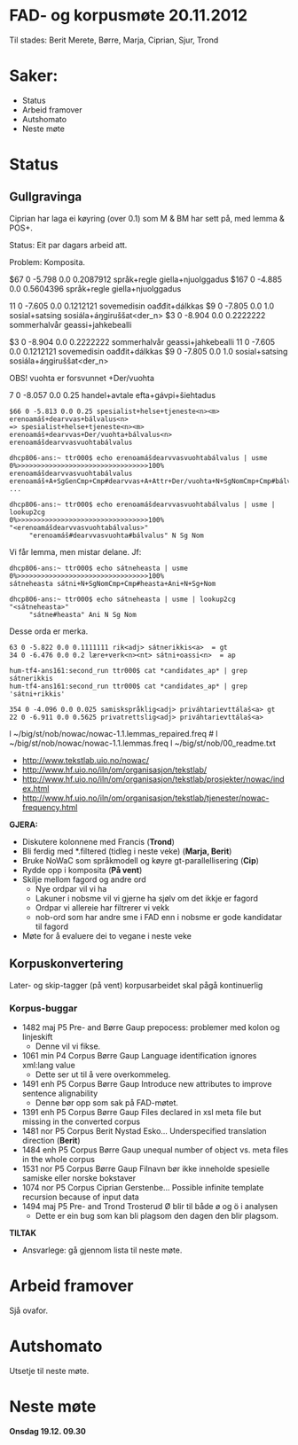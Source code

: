# FAD- og korpusmøte 20.11.2012

Til stades: Berit Merete, Børre, Marja, Ciprian, Sjur, Trond

#  Saker:

* Status
* Arbeid framover
* Autshomato
* Neste møte

#  Status

##  Gullgravinga

Ciprian har laga ei køyring (over 0.1) som M & BM har
sett på, med lemma & POS+.

Status: Eit par dagars arbeid att.

Problem: Komposita.

$67 0 -5.798 0.0 0.2087912 språk+regle<n><f> giella+njuolggadus<n>
$167 0 -4.885 0.0 0.5604396 språk+regle<n><m> giella+njuolggadus<n>

11 0 -7.605 0.0 0.1212121 sovemedisin<n><m> oađđit+dálkkas<n>
$9 0 -7.805 0.0 1.0 sosial+satsing<n><m> sosiála+áŋgiruššat<v><iv><der4><der_n><n><pl><nom>
$3 0 -8.904 0.0 0.2222222 sommerhalvår<n><nt> geassi+jahkebealli<n>

$3 0 -8.904 0.0 0.2222222 sommerhalvår<n><nt> geassi+jahkebealli<n>
11 0 -7.605 0.0 0.1212121 sovemedisin<n><m> oađđit+dálkkas<n>
$9 0 -7.805 0.0 1.0 sosial+satsing<n><m> sosiála+áŋgiruššat<v><iv><der4><der_n><n><pl><nom>

OBS! vuohta er forsvunnet +Der/vuohta

7 0 -8.057 0.0 0.25 handel+avtale<n><m> efta+gávpi+šiehtadus<n>

```
$66 0 -5.813 0.0 0.25 spesialist+helse+tjeneste<n><m> erenoamáš+dearvvas+bálvalus<n>
=> spesialist+helse+tjeneste<n><m> erenoamáš+dearvvas+Der/vuohta+bálvalus<n>
erenoamášdearvvasvuohtabálvalus
```

```
dhcp806-ans:~ ttr000$ echo erenoamášdearvvasvuohtabálvalus | usme
0%>>>>>>>>>>>>>>>>>>>>>>>>>>>>>>>>>100%
erenoamášdearvvasvuohtabálvalus	erenoamáš+A+SgGenCmp+Cmp#dearvvas+A+Attr+Der/vuohta+N+SgNomCmp+Cmp#bálvalus+N+Sg+Nom
...

dhcp806-ans:~ ttr000$ echo erenoamášdearvvasvuohtabálvalus | usme | lookup2cg
0%>>>>>>>>>>>>>>>>>>>>>>>>>>>>>>>>>100%
"<erenoamášdearvvasvuohtabálvalus>"
	 "erenoamáš#dearvvasvuohta#bálvalus" N Sg Nom
```

Vi får lemma, men mistar delane. Jf:

```
dhcp806-ans:~ ttr000$ echo sátneheasta | usme
0%>>>>>>>>>>>>>>>>>>>>>>>>>>>>>>>>>100%
sátneheasta	sátni+N+SgNomCmp+Cmp#heasta+Ani+N+Sg+Nom

dhcp806-ans:~ ttr000$ echo sátneheasta | usme | lookup2cg
"<sátneheasta>"
	 "sátne#heasta" Ani N Sg Nom
```

Desse orda er merka.

```
63 0 -5.822 0.0 0.1111111 rik<adj> sátnerikkis<a>  = gt
34 0 -6.476 0.0 0.2 lære+verk<n><nt> sátni+oassi<n>  = ap

hum-tf4-ans161:second_run ttr000$ cat *candidates_ap* | grep sátnerikkis
hum-tf4-ans161:second_run ttr000$ cat *candidates_ap* | grep 'sátni+rikkis'

354 0 -4.096 0.0 0.025 samiskspråklig<adj> priváhtarievttálaš<a> gt
22 0 -6.911 0.0 0.5625 privatrettslig<adj> priváhtarievttálaš<a>
```

l ~/big/st/nob/nowac/nowac-1.1.lemmas_repaired.freq  #
l ~/big/st/nob/nowac/nowac-1.1.lemmas.freq
l ~/big/st/nob/00_readme.txt

* http://www.tekstlab.uio.no/nowac/
* http://www.hf.uio.no/iln/om/organisasjon/tekstlab/
* http://www.hf.uio.no/iln/om/organisasjon/tekstlab/prosjekter/nowac/index.html
* http://www.hf.uio.no/iln/om/organisasjon/tekstlab/tjenester/nowac-frequency.html

**GJERA:**
* Diskutere kolonnene med Francis (**Trond**)
* Bli ferdig med *.filtered (tidleg i neste veke) (**Marja, Berit**)
* Bruke NoWaC som språkmodell og køyre gt-parallellisering (**Cip**)
* Rydde opp i komposita (**På vent**)
* Skilje mellom fagord og andre ord
    - Nye ordpar vil vi ha
    - Lakuner i nobsme vil vi gjerne ha sjølv om det ikkje er fagord
    - Ordpar vi allereie har filtrerer vi vekk
    - nob-ord som har andre sme i FAD enn i nobsme er gode kandidatar til fagord
* Møte for å evaluere dei to vegane i neste veke

##  Korpuskonvertering
Later- og skip-tagger (på vent)
korpusarbeidet skal pågå kontinuerlig

###  Korpus-buggar

* 1482	maj	P5	Pre- and	Børre Gaup	prepocess: problemer med kolon og linjeskift
    - Denne vil vi fikse.
* 1061	min	P4	Corpus	Børre Gaup	Language identification ignores xml:lang value
    - Dette ser ut til å vere overkommeleg.
* 1491	enh	P5	Corpus	Børre Gaup	Introduce new attributes to improve sentence alignability
    - Denne bør opp som sak på FAD-møtet.
* 1391	enh	P5	Corpus	Børre Gaup	Files declared in xsl meta file but missing in the converted corpus
* 1481	nor	P5	Corpus	Berit Nystad Esko...	Underspecified translation direction (**Berit**)
* 1484	enh	P5	Corpus	Børre Gaup	unequal number of object vs. meta files in the whole corpus
* 1531	nor	P5	Corpus	Børre Gaup	Filnavn bør ikke inneholde spesielle samiske eller norske bokstaver
* 1074	nor	P5	Corpus	Ciprian Gerstenbe...	Possible infinite template recursion because of input data
* 1494	maj	P5	Pre- and	Trond Trosterud	Ø blir til både ø og ö i analysen
    - Dette er ein bug som kan bli plagsom den dagen den blir plagsom.

**TILTAK**
* Ansvarlege: gå gjennom lista til neste møte.

#  Arbeid framover
Sjå ovafor.

#  Autshomato
Utsetje til neste møte.

#  Neste møte
**Onsdag 19.12. 09.30**
